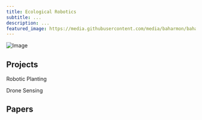 ```yaml
---
title: Ecological Robotics
subtitle: ...
description: ...
featured_image: https://media.githubusercontent.com/media/baharmon/baharmon.github.io/master/images/new-orleans/new-orleans-render-2.png
---
```


![Image](https://media.githubusercontent.com/media/baharmon/baharmon.github.io/master/images/new-orleans/new-orleans-render-2.png)

## Projects

Robotic Planting

Drone Sensing

## Papers
